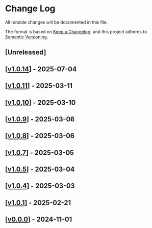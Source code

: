 # Change Log

All notable changes will be documented in this file.

The format is based on [Keep a Changelog](https://keepachangelog.com/en/1.0.0/),
and this project adheres to [Semantic Versioning](https://semver.org/spec/v2.0.0.html).

## [Unreleased]

## [[v1.0.14](https://github.com/multiversx/mx-sdk-dapp-liquidity/pull/20)] - 2025-07-04

## [[v1.0.11](https://github.com/multiversx/mx-sdk-dapp-liquidity/pull/17)] - 2025-03-11

## [[v1.0.10](https://github.com/multiversx/mx-sdk-dapp-liquidity/pull/16)] - 2025-03-10

## [[v1.0.9](https://github.com/multiversx/mx-sdk-dapp-liquidity/pull/15)] - 2025-03-06

## [[v1.0.8](https://github.com/multiversx/mx-sdk-dapp-liquidity/pull/14)] - 2025-03-06

## [[v1.0.7](https://github.com/multiversx/mx-sdk-dapp-liquidity/pull/12)] - 2025-03-05

## [[v1.0.5](https://github.com/multiversx/mx-sdk-dapp-liquidity/pull/11)] - 2025-03-04

## [[v1.0.4](https://github.com/multiversx/mx-sdk-dapp-liquidity/pull/10)] - 2025-03-03

## [[v1.0.1](https://github.com/multiversx/mx-sdk-dapp-liquidity/pull/9)] - 2025-02-21

## [[v0.0.0](https://github.com/multiversx/mx-sdk-dapp-liquidity)] - 2024-11-01